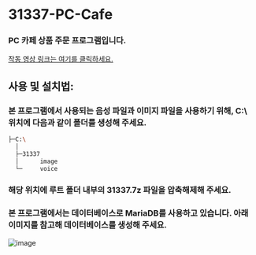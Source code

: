 # 31337-PC-Cafe

### PC 카페 상품 주문 프로그램입니다.

[작동 영상 링크는 여기를 클릭하세요.](https://blog.naver.com/kswamen/222186239584)

## 사용 및 설치법:


### 본 프로그램에서 사용되는 음성 파일과 이미지 파일을 사용하기 위해, C:\ 위치에 다음과 같이 폴더를 생성해 주세요.

```sh
├─C:\
  │  
  ├─31337
  │      image
  └─     voice

```

### 해당 위치에 루트 폴더 내부의 31337.7z 파일을 압축해제해 주세요.

### 본 프로그램에서는 데이터베이스로 MariaDB를 사용하고 있습니다. 아래 이미지를 참고해 데이터베이스를 생성해 주세요.

![image](https://user-images.githubusercontent.com/47156959/104003285-8d01d400-51e5-11eb-9e75-3e6d0fecda60.png)


